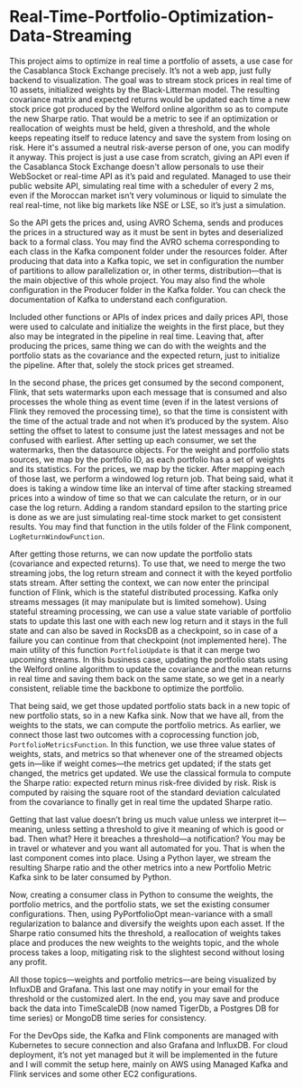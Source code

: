 # Real-Time-Portfolio-Optimization-Data-Streaming

This project aims to optimize in real time a portfolio of assets, a use case for the Casablanca Stock Exchange precisely. It’s not a web app, just fully backend to visualization. The goal was to stream stock prices in real time of 10 assets, initialized weights by the Black-Litterman model. The resulting covariance matrix and expected returns would be updated each time a new stock price got produced by the Welford online algorithm so as to compute the new Sharpe ratio. That would be a metric to see if an optimization or reallocation of weights must be held, given a threshold, and the whole keeps repeating itself to reduce latency and save the system from losing on risk. Here it's assumed a neutral risk-averse person of one, you can modify it anyway. This project is just a use case from scratch, giving an API even if the Casablanca Stock Exchange doesn't allow personals to use their WebSocket or real-time API as it’s paid and regulated. Managed to use their public website API, simulating real time with a scheduler of every 2 ms, even if the Moroccan market isn’t very voluminous or liquid to simulate the real real-time, not like big markets like NSE or LSE, so it’s just a simulation.

So the API gets the prices and, using AVRO Schema, sends and produces the prices in a structured way as it must be sent in bytes and deserialized back to a formal class. You may find the AVRO schema corresponding to each class in the Kafka component folder under the resources folder. After producing that data into a Kafka topic, we set in configuration the number of partitions to allow parallelization or, in other terms, distribution—that is the main objective of this whole project. You may also find the whole configuration in the Producer folder in the Kafka folder. You can check the documentation of Kafka to understand each configuration.

Included other functions or APIs of index prices and daily prices API, those were used to calculate and initialize the weights in the first place, but they also may be integrated in the pipeline in real time. Leaving that, after producing the prices, same thing we can do with the weights and the portfolio stats as the covariance and the expected return, just to initialize the pipeline. After that, solely the stock prices get streamed.

In the second phase, the prices get consumed by the second component, Flink, that sets watermarks upon each message that is consumed and also processes the whole thing as event time (even if in the latest versions of Flink they removed the processing time), so that the time is consistent with the time of the actual trade and not when it’s produced by the system. Also setting the offset to latest to consume just the latest messages and not be confused with earliest. After setting up each consumer, we set the watermarks, then the datasource objects. For the weight and portfolio stats sources, we map by the portfolio ID, as each portfolio has a set of weights and its statistics. For the prices, we map by the ticker. After mapping each of those last, we perform a windowed log return job. That being said, what it does is taking a window time like an interval of time after stacking streamed prices into a window of time so that we can calculate the return, or in our case the log return. Adding a random standard epsilon to the starting price is done as we are just simulating real-time stock market to get consistent results. You may find that function in the utils folder of the Flink component, `LogReturnWindowFunction`.

After getting those returns, we can now update the portfolio stats (covariance and expected returns). To use that, we need to merge the two streaming jobs, the log return stream and connect it with the keyed portfolio stats stream. After setting the context, we can now enter the principal function of Flink, which is the stateful distributed processing. Kafka only streams messages (it may manipulate but is limited somehow). Using stateful streaming processing, we can use a value state variable of portfolio stats to update this last one with each new log return and it stays in the full state and can also be saved in RocksDB as a checkpoint, so in case of a failure you can continue from that checkpoint (not implemented here). The main utility of this function `PortfolioUpdate` is that it can merge two upcoming streams. In this business case, updating the portfolio stats using the Welford online algorithm to update the covariance and the mean returns in real time and saving them back on the same state, so we get in a nearly consistent, reliable time the backbone to optimize the portfolio.

That being said, we get those updated portfolio stats back in a new topic of new portfolio stats, so in a new Kafka sink. Now that we have all, from the weights to the stats, we can compute the portfolio metrics. As earlier, we connect those last two outcomes with a coprocessing function job, `PortfolioMetricsFunction`. In this function, we use three value states of weights, stats, and metrics so that whenever one of the streamed objects gets in—like if weight comes—the metrics get updated; if the stats get changed, the metrics get updated. We use the classical formula to compute the Sharpe ratio: expected return minus risk-free divided by risk. Risk is computed by raising the square root of the standard deviation calculated from the covariance to finally get in real time the updated Sharpe ratio.

Getting that last value doesn’t bring us much value unless we interpret it—meaning, unless setting a threshold to give it meaning of which is good or bad. Then what? Here it breaches a threshold—a notification? You may be in travel or whatever and you want all automated for you. That is when the last component comes into place. Using a Python layer, we stream the resulting Sharpe ratio and the other metrics into a new Portfolio Metric Kafka sink to be later consumed by Python.

Now, creating a consumer class in Python to consume the weights, the portfolio metrics, and the portfolio stats, we set the existing consumer configurations. Then, using PyPortfolioOpt mean-variance with a small regularization to balance and diversify the weights upon each asset. If the Sharpe ratio consumed hits the threshold, a reallocation of weights takes place and produces the new weights to the weights topic, and the whole process takes a loop, mitigating risk to the slightest second without losing any profit.

All those topics—weights and portfolio metrics—are being visualized by InfluxDB and Grafana. This last one may notify in your email for the threshold or the customized alert. In the end, you may save and produce back the data into TimeScaleDB (now named TigerDb, a Postgres DB for time series) or MongoDB time series for consistency.

For the DevOps side, the Kafka and Flink components are managed with Kubernetes to secure connection and also Grafana and InfluxDB. For cloud deployment, it’s not yet managed but it will be implemented in the future and I will commit the setup here, mainly on AWS using Managed Kafka and Flink services and some other EC2 configurations.

